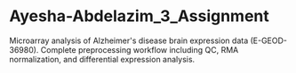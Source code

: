 # Ayesha-Abdelazim_3_Assignment
Microarray analysis of Alzheimer's disease brain expression data (E-GEOD-36980). Complete preprocessing workflow including QC, RMA normalization, and differential expression analysis.
